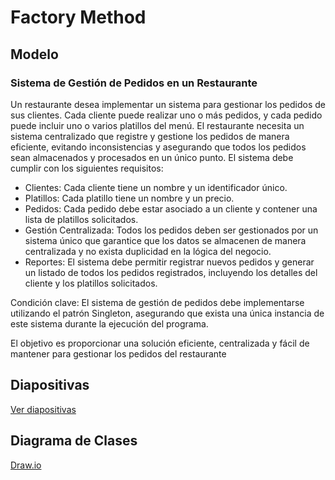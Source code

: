 # Factory Method

## Modelo

### Sistema de Gestión de Pedidos en un Restaurante

Un restaurante desea implementar un sistema para gestionar los pedidos de sus clientes. Cada cliente puede realizar uno o más pedidos, y cada pedido puede incluir uno o varios platillos del menú. El restaurante necesita un sistema centralizado que registre y gestione los pedidos de manera eficiente, evitando inconsistencias y asegurando que todos los pedidos sean almacenados y procesados en un único punto.
El sistema debe cumplir con los siguientes requisitos:
- Clientes: Cada cliente tiene un nombre y un identificador único.
- Platillos: Cada platillo tiene un nombre y un precio. 
- Pedidos: Cada pedido debe estar asociado a un cliente y contener una lista de platillos solicitados. 
- Gestión Centralizada: Todos los pedidos deben ser gestionados por un sistema único que garantice que los datos se almacenen de manera centralizada y no exista duplicidad en la lógica del negocio. 
- Reportes: El sistema debe permitir registrar nuevos pedidos y generar un listado de todos los pedidos registrados, incluyendo los detalles del cliente y los platillos solicitados.
      
Condición clave: El sistema de gestión de pedidos debe implementarse utilizando el patrón Singleton, asegurando que exista una única instancia de este sistema durante la ejecución del programa. 

El objetivo es proporcionar una solución eficiente, centralizada y fácil de mantener para gestionar los pedidos del restaurante

## Diapositivas

[Ver diapositivas](https://docs.google.com/presentation/d/1lo8sbARUju-HRo3peWd9VAVIig9WQG-f/edit?usp=sharing&ouid=102694061966033743557&rtpof=true&sd=true)

## Diagrama de Clases

[Draw.io](https://drive.google.com/file/d/1i7sbsfBUSs8qJQnnr25dsCL4M1sLQUXS/view?usp=sharing)
